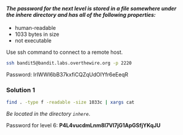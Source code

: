 #### *The password for the next level is stored in a file somewhere under the **inhere** directory and has all of the following properties:*
- human-readable
- 1033 bytes in size
- not executable

Use ssh command to connect to a remote host.

```bash
ssh bandit5@bandit.labs.overthewire.org -p 2220
```

Password: lrIWWI6bB37kxfiCQZqUdOIYfr6eEeqR

### Solution 1
```bash
find . -type f -readable -size 1033c | xargs cat
```
*Be located in the directory `inhere`*. 

Password for level 6: **P4L4vucdmLnm8I7Vl7jG1ApGSfjYKqJU**